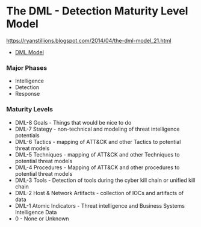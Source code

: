 # The DML - Detection Maturity Level Model

https://ryanstillions.blogspot.com/2014/04/the-dml-model_21.html

- [DML Model](./files/DML.pdf)

### Major Phases
- Intelligence
- Detection
- Response

### Maturity Levels
- DML-8 Goals - Things that would be nice to do
- DML-7 Stategy - non-technical and modeling of threat intelligence potentials
- DML-6 Tactics - mapping of ATT&CK and other Tactics to potential threat models
- DML-5 Techniques - mapping of ATT&CK and other Techniques to potential threat models
- DML-4 Procedures - Mapping of ATT&CK and other procedures to potential threat models
- DML-3 Tools - Detection of tools during the cyber kill chain or unified kill chain
- DML-2 Host & Network Artifacts - collection of IOCs and artifacts of data
- DML-1 Atomic Indicators - Threat intelligence and Business Systems Intelligence Data
- 0 - None or Unknown
